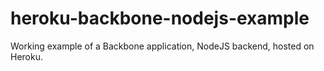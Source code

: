 heroku-backbone-nodejs-example
==============================

Working example of a Backbone application, NodeJS backend, hosted on Heroku.
